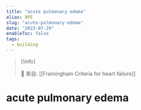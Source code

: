 ```yaml
---
title: "acute pulmonary edema"
alias: APE
slug: "acute-pulmonary-edema"
date: "2023-07-29"
enableToc: false
tags:
  - building
---
```


> [!info]
>
> 🌱 來自: [[Framingham Criteria for heart failure]]

# acute pulmonary edema
